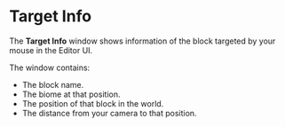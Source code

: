 # Target Info

The **Target Info** window shows information of the block targeted by your mouse in the Editor UI.

The window contains:
- The block name.
- The biome at that position.
- The position of that block in the world.
- The distance from your camera to that position.
